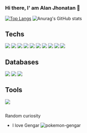### Hi there, I' am Alan Jhonatan 👋

[![Top Langs](https://github-readme-stats.vercel.app/api/top-langs/?username=alanjhonatan&layout=compact&hide=jupyter%20notebook&show_icons=true&title_color=fff&icon_color=79ff97&text_color=9f9f9f&bg_color=151515)](https://github.com/alanjhonatan/github-readme-stats)
![Anurag's GitHub stats](https://github-readme-stats.vercel.app/api/?username=alanjhonatan&show_icons=true&title_color=fff&icon_color=79ff97&text_color=9f9f9f&bg_color=151515)

## Techs

<!-- HTML -->
<img src="https://cdn.jsdelivr.net/gh/devicons/devicon/icons/html5/html5-original.svg" />

<!-- CSS -->
<img src="https://cdn.jsdelivr.net/gh/devicons/devicon/icons/css3/css3-original.svg" />

<!-- Javascript -->
<img src="https://cdn.jsdelivr.net/gh/devicons/devicon/icons/javascript/javascript-original.svg" />

<!-- Typescript -->
<img src="https://cdn.jsdelivr.net/gh/devicons/devicon/icons/typescript/typescript-original.svg" />

<!-- Node JS -->
<img src="https://cdn.jsdelivr.net/gh/devicons/devicon/icons/nodejs/nodejs-original.svg" />

<!-- React JS -->
<img src="https://cdn.jsdelivr.net/gh/devicons/devicon/icons/react/react-original.svg" />

<!-- Next JS -->
<img src="https://cdn.jsdelivr.net/gh/devicons/devicon/icons/nextjs/nextjs-original-wordmark.svg" />

<!-- GraphQL -->
<img src="https://cdn.jsdelivr.net/gh/devicons/devicon/icons/graphql/graphql-plain-wordmark.svg" />


<!-- Docker -->
<img src="https://cdn.jsdelivr.net/gh/devicons/devicon/icons/docker/docker-original-wordmark.svg" />

<!-- Firebase -->
<img src="https://cdn.jsdelivr.net/gh/devicons/devicon/icons/firebase/firebase-plain-wordmark.svg" />


## Databases


<!-- Mongo DB -->
<img src="https://cdn.jsdelivr.net/gh/devicons/devicon/icons/mongodb/mongodb-original-wordmark.svg" />


<!-- PostgreSQL -->
<img src="https://cdn.jsdelivr.net/gh/devicons/devicon/icons/postgresql/postgresql-original-wordmark.svg" />


<!-- Mysql -->
<img src="https://cdn.jsdelivr.net/gh/devicons/devicon/icons/mysql/mysql-original-wordmark.svg" />


## Tools


<!-- Vscode -->
<img src="https://cdn.jsdelivr.net/gh/devicons/devicon/icons/vscode/vscode-original.svg" />


 ##

Random curiosity
- I love Gengar ![pokemon-gengar](https://user-images.githubusercontent.com/41169099/156684007-5e69e5b0-86e5-451e-8fab-bcddca4c6e34.gif)

